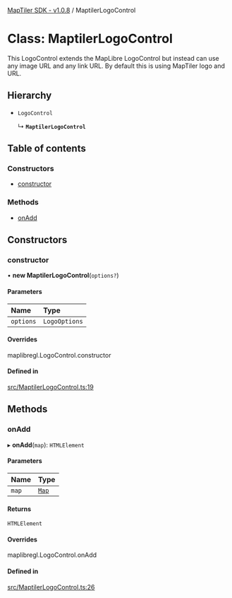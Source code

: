 [MapTiler SDK - v1.0.8](../README.md) / MaptilerLogoControl

# Class: MaptilerLogoControl

This LogoControl extends the MapLibre LogoControl but instead can use any image URL and
any link URL. By default this is using MapTiler logo and URL.

## Hierarchy

- `LogoControl`

  ↳ **`MaptilerLogoControl`**

## Table of contents

### Constructors

- [constructor](MaptilerLogoControl.md#constructor)

### Methods

- [onAdd](MaptilerLogoControl.md#onadd)

## Constructors

### constructor

• **new MaptilerLogoControl**(`options?`)

#### Parameters

| Name | Type |
| :------ | :------ |
| `options` | `LogoOptions` |

#### Overrides

maplibregl.LogoControl.constructor

#### Defined in

[src/MaptilerLogoControl.ts:19](https://github.com/maptiler/maptiler-sdk-js/blob/6811710/src/MaptilerLogoControl.ts#L19)

## Methods

### onAdd

▸ **onAdd**(`map`): `HTMLElement`

#### Parameters

| Name | Type |
| :------ | :------ |
| `map` | [`Map`](Map.md) |

#### Returns

`HTMLElement`

#### Overrides

maplibregl.LogoControl.onAdd

#### Defined in

[src/MaptilerLogoControl.ts:26](https://github.com/maptiler/maptiler-sdk-js/blob/6811710/src/MaptilerLogoControl.ts#L26)
